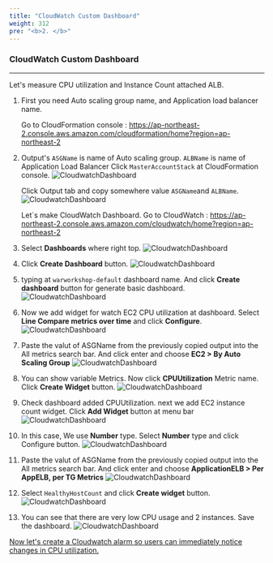 ```yaml
---
title: "CloudWatch Custom Dashboard"
weight: 312
pre: "<b>2. </b>"
---
```


### CloudWatch Custom Dashboard
---
 
Let's measure CPU utilization and Instance Count attached ALB.

1. First you need Auto scaling group name, and Application load balancer name.  

    Go to CloudFormation console : https://ap-northeast-2.console.aws.amazon.com/cloudformation/home?region=ap-northeast-2

1. Output's `ASGName` is name of Auto scaling group. `ALBName` is name of Application Load Balancer 
    Click `MasterAccountStack` at CloudFormation console. 
    ![CloudwatchDashboard](/images/war/cloudwatch-stack.png#medium)

    Click Output tab and copy somewhere value `ASGName`and `ALBName`.
    ![CloudwatchDashboard](/images/war/cloudwatch-stack-output.png#medium)

    Let`s make CloudWatch Dashboard.
    Go to CloudWatch : https://ap-northeast-2.console.aws.amazon.com/cloudwatch/home?region=ap-northeast-2

1. Select **Dashboards** where right top.
    ![CloudwatchDashboard](/images/war/cloudwatch-dashboard.png#medium)

1. Click **Create Dashboard** button. 
    ![CloudwatchDashboard](/images/war/cloudwatch-createdashboard.png#medium)
 
1. typing at `warworkshop-default` dashboard name. And click **Create dashboard** button for generate basic dashboard.
    ![CloudwatchDashboard](/images/war/cloudwatch-create-fin.png#medium)

1. Now we add widget for watch EC2 CPU utilization at dashboard. Select **Line Compare metrics over time** and click **Configure**.
    ![CloudwatchDashboard](/images/war/cloudwatch-detail.png#medium)

1. Paste the valut of ASGName from the previously copied output into the All metrics search bar. And click enter and choose **EC2 > By Auto Scaling Group**
    ![CloudwatchDashboard](/images/war/cloudwatch-metric.png#medium)

1. You can show variable Metrics. Now click **CPUUtilization** Metric name. Click **Create Widget** button. 
    ![CloudwatchDashboard](/images/war/cloudwatch-metric-cpuutilization.png#medium)

1. Check dashboard added CPUUtilization. next we add EC2 instance count widget. Click **Add Widget** button at menu bar
    ![CloudwatchDashboard](/images/war/cloudwatch-metric-widget.png#medium)

1. In this case, We use **Number** type. Select **Number** type and click Configure button.
    ![CloudwatchDashboard](/images/war/cloudwatch-metric-widget-select.png#medium)

1. Paste the valut of ASGName from the previously copied output into the All metrics search bar. And click enter and choose **ApplicationELB > Per AppELB, per TG Metrics**
    ![CloudwatchDashboard](/images/war/cloudwatch-widget-alb.png#medium)

1. Select `HealthyHostCount` and click **Create widget** button.
    ![CloudwatchDashboard](/images/war/cloudwatch-widget-healthy.png#medium)

1. You can see that there are very low CPU usage and 2 instances. Save the dashboard.
    ![CloudwatchDashboard](/images/war/cloudwatch-widget-fin.png#medium)


[Now let's create a Cloudwatch alarm so users can immediately notice changes in CPU utilization.](/en/performanceefficiency/cloudwatcheventemail)
 
